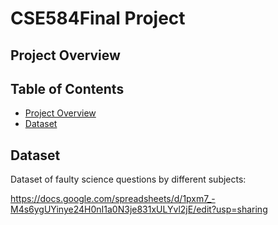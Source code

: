 # CSE584Final Project

## Project Overview

## Table of Contents

- [Project Overview](#project-overview)
- [Dataset](#dataset)

## Dataset
Dataset of faulty science questions by different subjects:

https://docs.google.com/spreadsheets/d/1pxm7_-M4s6ygUYinye24H0nI1a0N3je831xULYvl2jE/edit?usp=sharing
